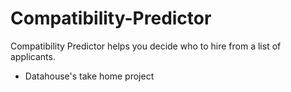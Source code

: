 # Compatibility-Predictor
Compatibility Predictor helps you decide who to hire from a list of applicants. 
- Datahouse's take home project 
